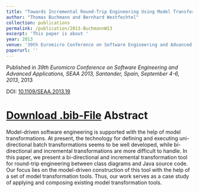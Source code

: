 ```yaml
---
title: "Towards Incremental Round-Trip Engineering Using Model Transformations"
author: "Thomas Buchmann and Bernhard Westfechtel"
collection: publications
permalink: /publication/2013-BuchmannW13
excerpt: 'This paper is about '
year: 2013
venue: '39th Euromicro Conference on Software Engineering and Advanced Applications, SEAA 2013, Santander, Spain, September 4-6, 2013'
paperurl: ''
---
```


Published in *39th Euromicro Conference on Software Engineering and Advanced Applications, SEAA 2013, Santander, Spain, September 4-6, 2013*, 2013

DOI: [10.1109/SEAA.2013.19](https://doi.org/10.1109/SEAA.2013.19)

[Download .bib-File](http://tbuchmann.github.io/files/BuchmannW13.bib)
Abstract
=====

Model-driven software engineering is supported with the help of model transformations. At present, the technology for defining and executing uni-directional batch transformations seems to be well developed, while bi-directional and incremental transformations are more difficult to handle. In this paper, we present a bi-directional and incremental transformation tool for round-trip engineering between class diagrams and Java source code. Our focus lies on the model-driven construction of this tool with the help of a set of model transformation tools. Thus, our work serves as a case study of applying and composing existing model transformation tools.